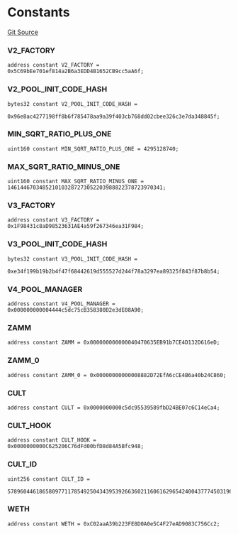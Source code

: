 # Constants
[Git Source](https://github.com/zammdefi/zRouter/blob/a05798c96306fd33a6d62d08f875ca1ad04f0e1f/src/zRouter.sol)

### V2_FACTORY

```solidity
address constant V2_FACTORY = 0x5C69bEe701ef814a2B6a3EDD4B1652CB9cc5aA6f;
```

### V2_POOL_INIT_CODE_HASH

```solidity
bytes32 constant V2_POOL_INIT_CODE_HASH =
    0x96e8ac4277198ff8b6f785478aa9a39f403cb768dd02cbee326c3e7da348845f;
```

### MIN_SQRT_RATIO_PLUS_ONE

```solidity
uint160 constant MIN_SQRT_RATIO_PLUS_ONE = 4295128740;
```

### MAX_SQRT_RATIO_MINUS_ONE

```solidity
uint160 constant MAX_SQRT_RATIO_MINUS_ONE = 1461446703485210103287273052203988822378723970341;
```

### V3_FACTORY

```solidity
address constant V3_FACTORY = 0x1F98431c8aD98523631AE4a59f267346ea31F984;
```

### V3_POOL_INIT_CODE_HASH

```solidity
bytes32 constant V3_POOL_INIT_CODE_HASH =
    0xe34f199b19b2b4f47f68442619d555527d244f78a3297ea89325f843f87b8b54;
```

### V4_POOL_MANAGER

```solidity
address constant V4_POOL_MANAGER = 0x000000000004444c5dc75cB358380D2e3dE08A90;
```

### ZAMM

```solidity
address constant ZAMM = 0x000000000000040470635EB91b7CE4D132D616eD;
```

### ZAMM_0

```solidity
address constant ZAMM_0 = 0x00000000000008882D72EfA6cCE4B6a40b24C860;
```

### CULT

```solidity
address constant CULT = 0x0000000000c5dc95539589fbD24BE07c6C14eCa4;
```

### CULT_HOOK

```solidity
address constant CULT_HOOK = 0x0000000000C625206C76dFd00bfD8d84A5Bfc948;
```

### CULT_ID

```solidity
uint256 constant CULT_ID =
    57896044618658097711785492504343953926636021160616296542400437774503196477768;
```

### WETH

```solidity
address constant WETH = 0xC02aaA39b223FE8D0A0e5C4F27eAD9083C756Cc2;
```

